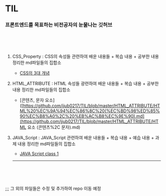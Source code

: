 # TIL

### 프론트엔드를 목표하는 비전공자의 눈물나는 깃허브

<br>

<br>

<br>

1. CSS_Property : CSS의 속성들 관련하여 배운 내용들 + 복습 내용 + 공부한 내용 정리한 md파일들의 집합소

   - [CSS의 3대 개념](https://github.com/jjub0217/TIL/blob/master/CSS_Property/CSS의_3대_개념.md)

2. HTML_ATTRIBUTE : HTML 속성들 광련하여 배운 내용들 + 복습 내용 + 공부한 내용 정리한 md파일들의 집합소

   -  [콘텐츠, 문자 요소]([https://github.com/jjub0217/TIL/blob/master/HTML_ATTRIBUTE/HTML%20%EC%9A%94%EC%86%8C%20(%EC%BD%98%ED%85%90%EC%B8%A0%2C%20%EB%AC%B8%EC%9E%90).md](https://github.com/jjub0217/TIL/blob/master/HTML_ATTRIBUTE/HTML 요소 (콘텐츠%2C 문자).md)

3. JAVA_Script : JAVA_Script 관련하여 배운 내용들 + 복습 내용 + 예습 내용 + 과제  내용 정리한 md파일들의 집합소

   - [JAVA Script class 1](https://github.com/jjub0217/TIL/tree/master/JAVA_Script) 

   ---

   <br>

   <br>

   <br>





;;; 그 외의 파일들은 수정 및 추가하여 repo 이동 예정
